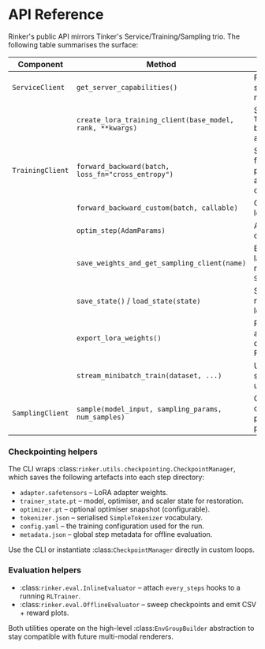 # API Reference

Rinker's public API mirrors Tinker's Service/Training/Sampling trio. The following table summarises the surface:

| Component | Method | Description |
|-----------|--------|-------------|
| `ServiceClient` | `get_server_capabilities()` | Returns supported base models. |
| | `create_lora_training_client(base_model, rank, **kwargs)` | Spawns a `TrainingClient` backed by Ray actors. |
| `TrainingClient` | `forward_backward(batch, loss_fn="cross_entropy")` | Starts a forward/backward pass and returns a future-like object. |
| | `forward_backward_custom(batch, callable)` | Custom log-prob losses. |
| | `optim_step(AdamParams)` | Applies an optimiser step. |
| | `save_weights_and_get_sampling_client(name)` | Broadcasts the latest weights and returns a `SamplingClient`. |
| | `save_state()` / `load_state(state)` | Serialises or restores the learner. |
| | `export_lora_weights()` | Returns merged and adapter state dicts for Hugging Face export. |
| | `stream_minibatch_train(dataset, ...)` | Utility for streaming PPO/IS updates. |
| `SamplingClient` | `sample(model_input, sampling_params, num_samples)` | Generates completions with per-token log-probabilities. |

### Checkpointing helpers

The CLI wraps :class:`rinker.utils.checkpointing.CheckpointManager`, which saves the following artefacts into each step directory:

* `adapter.safetensors` – LoRA adapter weights.
* `trainer_state.pt` – model, optimiser, and scaler state for restoration.
* `optimizer.pt` – optional optimiser snapshot (configurable).
* `tokenizer.json` – serialised `SimpleTokenizer` vocabulary.
* `config.yaml` – the training configuration used for the run.
* `metadata.json` – global step metadata for offline evaluation.

Use the CLI or instantiate :class:`CheckpointManager` directly in custom loops.

### Evaluation helpers

* :class:`rinker.eval.InlineEvaluator` – attach `every_steps` hooks to a running `RLTrainer`.
* :class:`rinker.eval.OfflineEvaluator` – sweep checkpoints and emit CSV + reward plots.

Both utilities operate on the high-level :class:`EnvGroupBuilder` abstraction to stay compatible with future multi-modal
renderers.

